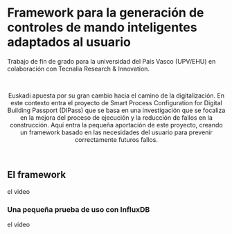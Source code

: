 # Framework para la generación de controles de mando inteligentes adaptados al usuario
<p>Trabajo de fin de grado para la universidad del País Vasco (UPV/EHU) en colaboración con Tecnalia Research & Innovation.</p>
<br/>
<p align="center">
Euskadi apuesta por su gran cambio hacia el camino de la digitalización. En este contexto entra el proyecto de Smart Process Configuration for Digital Building Passport (DIPass) que se basa en una investigación que se focaliza en la mejora del proceso de ejecución y la reducción de fallos en la construcción. Aquí entra la pequeña aportación de este proyecto, creando un framework basado en las necesidades del usuario para prevenir correctamente futuros fallos. 
</p>
<br/> 
<h2>El framework</h2>
el video
<br/> 
<h3>Una pequeña prueba de uso con InfluxDB</h3>
el video
